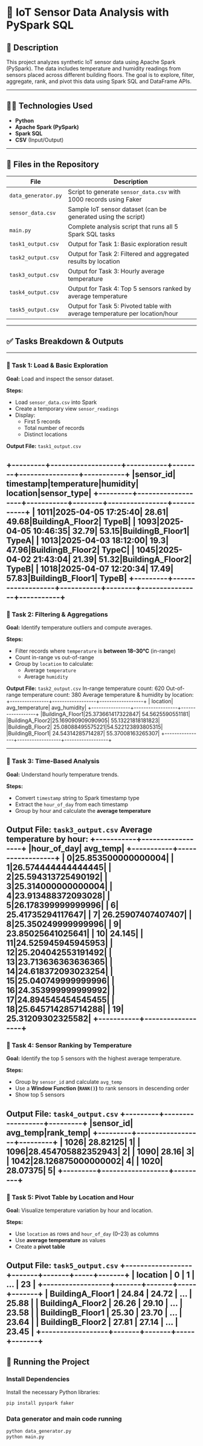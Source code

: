 # 📌 IoT Sensor Data Analysis with PySpark SQL

## 📂 Description
This project analyzes synthetic IoT sensor data using Apache Spark (PySpark). The data includes temperature and humidity readings from sensors placed across different building floors. The goal is to explore, filter, aggregate, rank, and pivot this data using Spark SQL and DataFrame APIs.

---

## 🧑‍💻 Technologies Used
- **Python**
- **Apache Spark (PySpark)**
- **Spark SQL**
- **CSV** (Input/Output)

---

## 📁 Files in the Repository

| File               | Description                                                           |
|--------------------|-----------------------------------------------------------------------|
| `data_generator.py`| Script to generate `sensor_data.csv` with 1000 records using Faker     |
| `sensor_data.csv`  | Sample IoT sensor dataset (can be generated using the script)          |
| `main.py`          | Complete analysis script that runs all 5 Spark SQL tasks               |
| `task1_output.csv` | Output for Task 1: Basic exploration result                            |
| `task2_output.csv` | Output for Task 2: Filtered and aggregated results by location         |
| `task3_output.csv` | Output for Task 3: Hourly average temperature                          |
| `task4_output.csv` | Output for Task 4: Top 5 sensors ranked by average temperature         |
| `task5_output.csv` | Output for Task 5: Pivoted table with average temperature per location/hour |

---

## ✅ Tasks Breakdown & Outputs

---

### 📌 Task 1: Load & Basic Exploration

**Goal:** Load and inspect the sensor dataset.

**Steps:**
- Load `sensor_data.csv` into Spark
- Create a temporary view `sensor_readings`
- Display:
  - First 5 records
  - Total number of records
  - Distinct locations

**Output File:** `task1_output.csv`

+---------+-------------------+-----------+--------+----------------+-----------+
|sensor_id|          timestamp|temperature|humidity|        location|sensor_type|
+---------+-------------------+-----------+--------+----------------+-----------+
|     1011|2025-04-05 17:25:40|      28.61|   49.68|BuildingA_Floor2|      TypeB|
|     1093|2025-04-05 10:46:35|      32.79|   53.15|BuildingB_Floor1|      TypeA|
|     1013|2025-04-03 18:12:00|       19.3|   47.96|BuildingB_Floor2|      TypeC|
|     1045|2025-04-02 21:43:04|      21.39|   51.32|BuildingA_Floor2|      TypeB|
|     1018|2025-04-07 12:20:34|      17.49|   57.83|BuildingB_Floor1|      TypeB|
+---------+-------------------+-----------+--------+----------------+-----------+
---

### 📌 Task 2: Filtering & Aggregations

**Goal:** Identify temperature outliers and compute averages.

**Steps:**
- Filter records where `temperature` is **between 18–30°C** (in-range)
- Count in-range vs out-of-range
- Group by `location` to calculate:
  - Average `temperature`
  - Average `humidity`

**Output File:** `task2_output.csv`
In-range temperature count: 620
Out-of-range temperature count: 380
Average temperature & humidity by location:
+----------------+------------------+------------------+
|        location|   avg_temperature|      avg_humidity|
+----------------+------------------+------------------+
|BuildingA_Floor1|25.373661417322847|  54.5625590551181|
|BuildingA_Floor2|25.169090909090905| 55.13221818181823|
|BuildingB_Floor2| 25.08088495575221|54.522123893805315|
|BuildingB_Floor1| 24.54314285714287| 55.37008163265307|
+----------------+------------------+------------------+

---

### 📌 Task 3: Time-Based Analysis

**Goal:** Understand hourly temperature trends.

**Steps:**
- Convert `timestamp` string to Spark timestamp type
- Extract the `hour_of_day` from each timestamp
- Group by hour and calculate the **average temperature**

**Output File:** `task3_output.csv`
Average temperature by hour:
+-----------+------------------+
|hour_of_day|          avg_temp|
+-----------+------------------+
|          0|25.853500000000004|
|          1|26.574444444444445|
|          2|25.594313725490192|
|          3|25.314000000000004|
|          4|23.913488372093028|
|          5|26.178399999999996|
|          6| 25.41735294117647|
|          7| 26.25907407407407|
|          8|25.350249999999996|
|          9| 23.85025641025641|
|         10|            24.145|
|         11|24.525945945945953|
|         12|25.204042553191492|
|         13|23.713636363636365|
|         14|24.618372093023254|
|         15|25.040749999999996|
|         16|24.353999999999992|
|         17|24.894545454545455|
|         18|25.645714285714288|
|         19| 25.31209302325582|
+-----------+------------------+
---

### 📌 Task 4: Sensor Ranking by Temperature

**Goal:** Identify the top 5 sensors with the highest average temperature.

**Steps:**
- Group by `sensor_id` and calculate `avg_temp`
- Use a **Window Function (`RANK()`)** to rank sensors in descending order
- Show top 5 sensors

**Output File:** `task4_output.csv`
+---------+------------------+---------+
|sensor_id|          avg_temp|rank_temp|
+---------+------------------+---------+
|     1026|          28.82125|        1|
|     1096|28.454705882352943|        2|
|     1090|             28.16|        3|
|     1042|28.126875000000002|        4|
|     1020|          28.07375|        5|
+---------+------------------+---------+
---

### 📌 Task 5: Pivot Table by Location and Hour

**Goal:** Visualize temperature variation by hour and location.

**Steps:**
- Use `location` as rows and `hour_of_day` (0–23) as columns
- Use **average temperature** as values
- Create a **pivot table**

**Output File:** `task5_output.csv`
+------------------+-------+-------+-----+-------+
| location         |   0   |   1   | ... |  23   |
+------------------+-------+-------+-----+-------+
| BuildingA_Floor1 | 24.84 | 24.72 | ... | 25.88 |
| BuildingA_Floor2 | 26.26 | 29.10 | ... | 23.58 |
| BuildingB_Floor1 | 25.30 | 23.70 | ... | 23.64 |
| BuildingB_Floor2 | 27.81 | 27.14 | ... | 23.45 |
+------------------+-------+-------+-----+-------+
---

## 🚀 Running the Project

### Install Dependencies
Install the necessary Python libraries:
```bash
pip install pyspark faker
```
### Data generator and main code running 
```bash
python data_generator.py
python main.py

